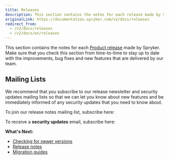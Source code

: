 ```yaml
---
title: Releases
description: This section contains the notes for each release made by Spryker.
originalLink: https://documentation.spryker.com/v2/docs/releases
redirect_from:
  - /v2/docs/releases
  - /v2/docs/en/releases
---
```


This section contains the notes for each [Product release](https://documentation.spryker.com/v2/docs/spryker-release-process#product-releases) made by Spryker. Make sure that you check this section from time-to-time to stay up to date with the improvements, bug fixes and new features that are delivered by our team.

## Mailing Lists
We recommend that you subscribe to our release newsletter and security updates mailing lists so that we can let you know about new features and be immediately informed of any security updates that you need to know about. 

To join our release notes mailing list, subscribe here:

<div class="hubspot-form js-hubspot-form" data-portal-id="2770802" data-form-id="b4d730db-d20e-4bb4-bd80-4cd7c9a2dc21" id="hubspot-1"></div>

To receive a **security updates** email, subscribe here:

<div class="hubspot-form js-hubspot-form" data-portal-id="2770802" data-form-id="0c358d3a-cf72-4aa7-8d58-3c6c90894ed1" id="hubspot-2"></div>

**What's Next:**

* [Checking for newer versions](/docs/scos/dev/developer-guides/201903.0/installation/composer.html)
* [Release notes](/docs/scos/dev/about-spryker/201903.0/releases/release-notes/release-notes.html)
* [Migration guides](/docs/scos/dev/migration-and-integration/201903.0/module-migration-guides/about-migration-guides.html)
